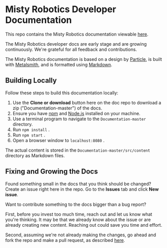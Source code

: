 # Misty Robotics Developer Documentation

This repo contains the Misty Robotics documentation viewable [here](docs.mistyrobotics.com).

The Misty Robotics developer docs are early stage and are growing continuously. We're grateful for all feedback and contributions. 

The Misty Robotics documentation is based on a design by [Particle](docs.particle.io), is built with [Metalsmith](http://www.metalsmith.io), and is formatted using [Markdown](https://daringfireball.net/projects/markdown/syntax).


## Building Locally

Follow these steps to build this documentation locally:

1. Use the **Clone or download** button here on the doc repo to download a zip ("Documentation-master") of the docs.
2. Ensure you have [npm](https://www.npmjs.com) and [Node.js](nodejs.org) installed on your machine.
3. Use a terminal program to navigate to the `Documentation-master` directory.
4. Run `npm install` .
5. Run `npm start` .
6. Open a browser window to `localhost:8080` .

The actual content is stored in the `Documentation-master/src/content` directory as Markdown files.


## Fixing and Growing the Docs

Found something small in the docs that you think should be changed? Create an issue right here in the repo. Go to the **Issues** tab and click **New issue**.

Want to contribute something to the docs bigger than a bug report?

First, before you invest too much time, reach out and let us know what you're thinking. It may be that we already know about the issue or are already creating new content. Reaching out could save you time and effort.

Second, assuming we're not already making the changes, go ahead and fork the repo and make a pull request, as described [here](https://help.github.com/articles/working-with-forks/).
